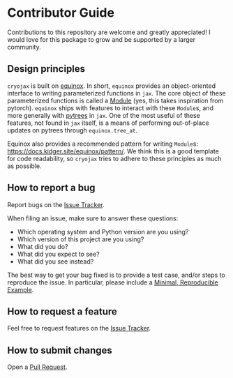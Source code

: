 # Contributor Guide

Contributions to this repository are welcome and greatly appreciated! I would love
for this package to grow and be supported by a larger community.

## Design principles

`cryojax` is built on [equinox](https://docs.kidger.site/equinox/). In short, `equinox` provides an object-oriented interface to writing parameterized functions in `jax`. The core object of these parameterized functions is called a [Module](https://docs.kidger.site/equinox/api/module/module/) (yes, this takes inspiration from pytorch). `equinox` ships with features to interact with these `Module`s, and more generally with [pytrees](https://jax.readthedocs.io/en/latest/pytrees.html) in `jax`. One of the most useful of these features, not found in `jax` itself, is a means of performing out-of-place updates on pytrees through `equinox.tree_at`.

Equinox also provides a recommended pattern for writing `Module`s: https://docs.kidger.site/equinox/pattern/. We think this is a good template for code readability, so `cryojax` tries to adhere to these principles as much as possible.

## How to report a bug

Report bugs on the [Issue Tracker](https://github.com/mjo22/cryojax/issues).

When filing an issue, make sure to answer these questions:

- Which operating system and Python version are you using?
- Which version of this project are you using?
- What did you do?
- What did you expect to see?
- What did you see instead?

The best way to get your bug fixed is to provide a test case, and/or steps to
reproduce the issue. In particular, please include a [Minimal, Reproducible
Example](https://stackoverflow.com/help/minimal-reproducible-example).

## How to request a feature

Feel free to request features on the [Issue
Tracker](https://github.com/mjo22/cryojax/issues).

## How to submit changes

Open a [Pull Request](https://github.com/mjo22/cryojax/pulls).
